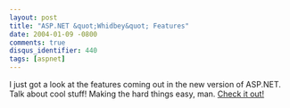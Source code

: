 ```yaml
---
layout: post
title: "ASP.NET &quot;Whidbey&quot; Features"
date: 2004-01-09 -0800
comments: true
disqus_identifier: 440
tags: [aspnet]
---
```

I just got a look at the features coming out in the new version of
ASP.NET. Talk about cool stuff! Making the hard things easy, man. [Check
it out!](http://msdn.microsoft.com/asp.net/whidbey/aspnetwhidbey.aspx)
